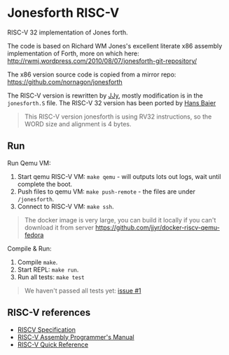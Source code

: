 # Jonesforth RISC-V

RISC-V 32 implementation of Jones forth.

The code is based on Richard WM Jones's excellent literate x86 assembly
implementation of Forth, more on which here:
http://rwmj.wordpress.com/2010/08/07/jonesforth-git-repository/

The x86 version source code is copied from a mirror repo: https://github.com/nornagon/jonesforth

The RISC-V version is rewritten by [JJy](https://justjjy.com), mostly modification is in the `jonesforth.S` file.
The RISC-V 32 version has been ported by [Hans Baier](https://www.hans-baier.de)

> This RISC-V version jonesforth is using RV32 instructions, so the WORD size and alignment is 4 bytes.

## Run

Run Qemu VM:

1. Start qemu RISC-V VM: `make qemu` - will outputs lots out logs, wait until complete the boot.
2. Push files to qemu VM: `make push-remote` - the files are under `/jonesforth`.
3. Connect to RISC-V VM: `make ssh`.

> The docker image is very large, you can build it locally if you can't download it from server https://github.com/jjyr/docker-riscv-qemu-fedora

Compile & Run:

1. Compile `make`.
2. Start REPL: `make run`.
3. Run all tests: `make test`

> We haven't passed all tests yet: [issue #1](https://github.com/jjyr/jonesforth_riscv/issues/1)

## RISC-V references

* [RISCV Specification](https://riscv.org/technical/specifications/)
* [RISC-V Assembly Programmer's Manual](https://github.com/riscv/riscv-asm-manual/blob/master/riscv-asm.md)
* [RISC-V Quick Reference](https://www.cl.cam.ac.uk/teaching/1617/ECAD+Arch/files/docs/RISCVGreenCardv8-20151013.pdf)